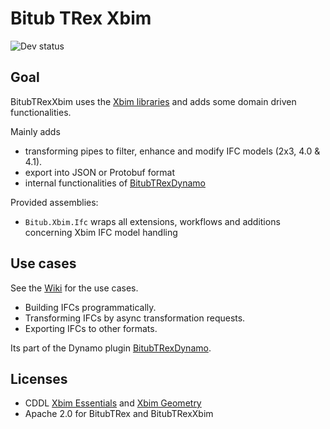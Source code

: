 # Bitub TRex Xbim

![Dev status](https://dev.azure.com/bitub/BitubTRexXbim/_apis/build/status/bekraft.BitubTRexXbim?branchName=dev)

## Goal

BitubTRexXbim uses the [Xbim libraries](https://github.com/xBimTeam) and adds some domain driven functionalities.

Mainly adds
- transforming pipes to filter, enhance and modify IFC models (2x3, 4.0 & 4.1).
- export into JSON or Protobuf format
- internal functionalities of [BitubTRexDynamo](https://github.com/bekraft/BitubTRexDynamo)

Provided assemblies:
- ```Bitub.Xbim.Ifc``` wraps all extensions, workflows and additions concerning Xbim IFC model handling 

## Use cases

See the [Wiki](https://github.com/bekraft/BitubTRexXbim/wiki) for the use cases.

- Building IFCs programmatically.
- Transforming IFCs by async transformation requests.
- Exporting IFCs to other formats.

Its part of the Dynamo plugin  [BitubTRexDynamo](https://github.com/bekraft/BitubTRexDynamo).

## Licenses

- CDDL [Xbim Essentials](https://github.com/xBimTeam/XbimEssentials) and [Xbim Geometry](https://github.com/xBimTeam/XbimGeometry)
- Apache 2.0 for BitubTRex and BitubTRexXbim
